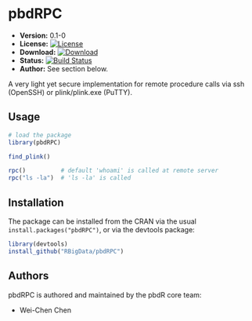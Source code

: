 # pbdRPC

* **Version:** 0.1-0
* **License:** [![License](http://img.shields.io/badge/license-MPL%202-orange.svg?style=flat)](https://www.mozilla.org/MPL/2.0/)
* **Download:** [![Download](http://cranlogs.r-pkg.org/badges/pbdRPC)](https://cran.r-project.org/package=pbdRPC)
* **Status:** [![Build Status](https://travis-ci.org/snoweye/pbdRPC.png)](https://travis-ci.org/snoweye/pbdRPC)
* **Author:** See section below.


A very light yet secure implementation for remote procedure calls via ssh (OpenSSH) or plink/plink.exe (PuTTY).


## Usage

```r
# load the package
library(pbdRPC)

find_plink()

rpc()          # default 'whoami' is called at remote server
rpc("ls -la")  # 'ls -la' is called
```


## Installation

The package can be installed from the CRAN via the usual
`install.packages("pbdRPC")`, or via the devtools package:

```r
library(devtools)
install_github("RBigData/pbdRPC")
```


## Authors

pbdRPC is authored and maintained by the pbdR core team:
* Wei-Chen Chen

